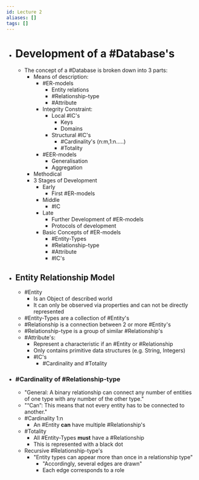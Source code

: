 ```yaml
---
id: Lecture 2
aliases: []
tags: []
---
```


- # Development of a #Database's

    - The concept of a #Database is broken down into 3 parts:
        - Means of description:
            - #ER-models
                - Entity relations
                - #Relationship-type
                - #Attribute
            - Integrity Constraint:
                - Local #IC's
                    - Keys
                    - Domains
                - Structural #IC's
                    - #Cardinality's (n:m,1:n.....)
                    - #Totality
            - #EER-models
                - Generalisation
                - Aggregation
        - Methodical
        - 3 Stages of Development
            - Early
                - First #ER-models
            - Middle
                - #IC
            - Late
                - Further Development of #ER-models
                - Protocols of development
            - Basic Concepts of #ER-models
                - #Entity-Types
                - #Relationship-type
                - #Attribute
                - #IC's

- ## Entity Relationship Model

    - #Entity
        - Is an Object of described world
        - It can only be observed via properties and can not be directly represented
    - #Entity-Types are a collection of #Entity's
    - #Relationship is a connection between 2 or more #Entity's
    - #Relationship-type is a group of similar #Relationship's
    - #Attribute's:
        - Represent a characteristic if an #Entity or #Relationship
        - Only contains primitive data structures (e.g. String, Integers)
        - #IC's
            - #Cardinality and #Totality

- ### #Cardinality of #Relationship-type

    - "General: A binary relationship can connect any number of entities of one type with any number of the other type."
    - "“Can”: This means that not every entity has to be connected to another."
    - #Cardinality 1:n
        - An #Entity **can** have multiple #Relationship's
    - #Totality
        - All #Entity-Types **must** have a #Relationship
        - This is represented with a black dot
    - Recursive #Relationship-type's
        - "Entity types can appear more than once in a relationship type"
            - "Accordingly, several edges are drawn"
            - Each edge corresponds to a role
    
